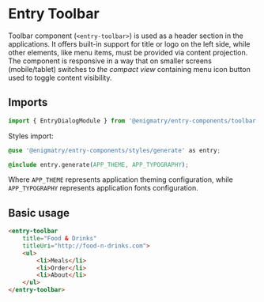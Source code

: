 # Entry Toolbar

Toolbar component (`<entry-toolbar>`) is used as a header section in the applications. It offers built-in support for title or logo on the left side, while other elements, like menu items, must be provided via content projection. The component is responsive in a way that on smaller screens (mobile/tablet) switches to _the compact view_ containing menu icon button used to toggle content visibility.

## Imports

```ts
import { EntryDialogModule } from '@enigmatry/entry-components/toolbar';
```

Styles import:

```css
@use '@enigmatry/entry-components/styles/generate' as entry;

@include entry.generate(APP_THEME, APP_TYPOGRAPHY);
```

Where `APP_THEME` represents application theming configuration, while `APP_TYPOGRAPHY` represents application fonts configuration.

## Basic usage

```html
<entry-toolbar
    title="Food & Drinks"
    titleUri="http://food-n-drinks.com">
    <ul>
        <li>Meals</li>
        <li>Order</li>
        <li>About</li>
    </ul>
</entry-toolbar>
```
